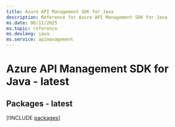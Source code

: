 ```yaml
---
title: Azure API Management SDK for Java
description: Reference for Azure API Management SDK for Java
ms.date: 06/11/2025
ms.topic: reference
ms.devlang: java
ms.service: apimanagement
---
```

# Azure API Management SDK for Java - latest
## Packages - latest
[!INCLUDE [packages](api-management-index.md)]
